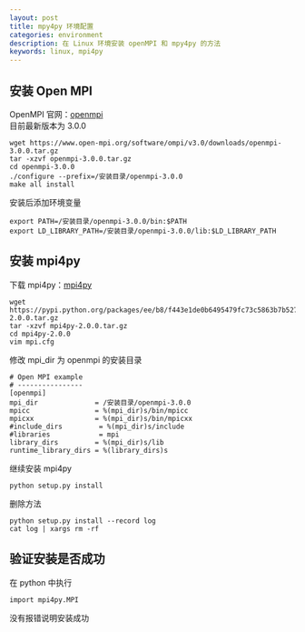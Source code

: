 ```yaml
---
layout: post
title: mpy4py 环境配置
categories: environment
description: 在 Linux 环境安装 openMPI 和 mpy4py 的方法
keywords: linux, mpi4py
---
```


## 安装 Open MPI
OpenMPI 官网：[openmpi](www.open-mpi.org)  
目前最新版本为 3.0.0
```
wget https://www.open-mpi.org/software/ompi/v3.0/downloads/openmpi-3.0.0.tar.gz
tar -xzvf openmpi-3.0.0.tar.gz
cd openmpi-3.0.0
./configure --prefix=/安装目录/openmpi-3.0.0
make all install
```
安装后添加环境变量
```
export PATH=/安装目录/openmpi-3.0.0/bin:$PATH
export LD_LIBRARY_PATH=/安装目录/openmpi-3.0.0/lib:$LD_LIBRARY_PATH
```

## 安装 mpi4py
下载 mpi4py：[mpi4py](https://pypi.python.org/pypi/mpi4py)
```
wget https://pypi.python.org/packages/ee/b8/f443e1de0b6495479fc73c5863b7b5272a4ece5122e3589db6cd3bb57eeb/mpi4py-2.0.0.tar.gz
tar -xzvf mpi4py-2.0.0.tar.gz
cd mpi4py-2.0.0
vim mpi.cfg
```
修改 mpi_dir 为 openmpi 的安装目录
```
# Open MPI example
# ----------------
[openmpi]
mpi_dir              = /安装目录/openmpi-3.0.0
mpicc                = %(mpi_dir)s/bin/mpicc
mpicxx               = %(mpi_dir)s/bin/mpicxx
#include_dirs         = %(mpi_dir)s/include
#libraries            = mpi
library_dirs         = %(mpi_dir)s/lib
runtime_library_dirs = %(library_dirs)s
```
继续安装 mpi4py
```
python setup.py install
```
删除方法
```
python setup.py install --record log
cat log | xargs rm -rf
```

## 验证安装是否成功
在 python 中执行
```
import mpi4py.MPI
```
没有报错说明安装成功